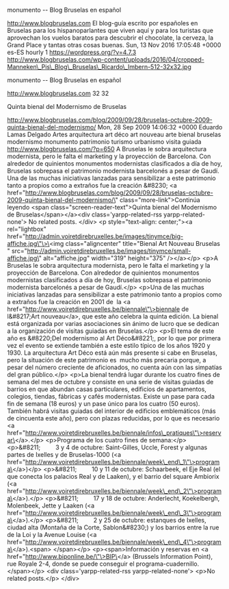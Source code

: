 monumento -- Blog Bruselas en español

http://www.blogbruselas.com El blog-guía escrito por españoles en
Bruselas para los hispanoparlantes que viven aquí y para los turistas
que aprovechan los vuelos baratos para descubrir el chocolate, la
cerveza, la Grand Place y tantas otras cosas buenas. Sun, 13 Nov 2016
17:05:48 +0000 es-ES hourly 1 https://wordpress.org/?v=4.7.3
http://www.blogbruselas.com/wp-content/uploads/2016/04/cropped-Manneken\_Pis\_Blog\_Bruselas\_Ricardo\_Imbern-512-32x32.jpg

monumento -- Blog Bruselas en español

http://www.blogbruselas.com 32 32

Quinta bienal del Modernismo de Bruselas

http://www.blogbruselas.com/blog/2009/09/28/bruselas-octubre-2009-quinta-bienal-del-modernismo/
Mon, 28 Sep 2009 14:06:32 +0000 Eduardo Lamas Delgado Artes arquitectura
art déco art nouveau arte bienal bruselas modernismo monumento
patrimonio turismo urbanismo visita guiada
http://www.blogbruselas.com/?p=650 A Bruselas le sobra arquitectura
modernista, pero le falta el marketing y la proyección de Barcelona. Con
alrededor de quinientos monumentos modernistas clasificados a día de
hoy, Bruselas sobrepasa el patrimonio modernista barcelonés a pesar de
Gaudí. Una de las muchas iniciativas lanzadas para sensibilizar a este
patrimonio tanto a propios como a extraños fue la creación &\#8230; \<a
href=\"http://www.blogbruselas.com/blog/2009/09/28/bruselas-octubre-2009-quinta-bienal-del-modernismo/\"
class=\"more-link\"\>Continúa leyendo \<span
class=\"screen-reader-text\"\>Quinta bienal del Modernismo de
Bruselas\</span\>\</a\>\<div class=\'yarpp-related-rss
yarpp-related-none\'\> No related posts. \</div\> \<p
style=\"text-align: center;\"\>\<a rel=\"lightbox\"
href=\"http://admin.voiretdirebruxelles.be/images/tinymce/big-affiche.jpg\"\>\<img
class=\"aligncenter\" title=\"Bienal Art Nouveau Bruselas \"
src=\"http://admin.voiretdirebruxelles.be/images/tinymce/small-affiche.jpg\"
alt=\"affiche.jpg\" width=\"319\" height=\"375\" /\>\</a\>\</p\> \<p\>A
Bruselas le sobra arquitectura modernista, pero le falta el marketing y
la proyección de Barcelona. Con alrededor de quinientos monumentos
modernistas clasificados a día de hoy, Bruselas sobrepasa el patrimonio
modernista barcelonés a pesar de Gaudí.\</p\> \<p\>Una de las muchas
iniciativas lanzadas para sensibilizar a este patrimonio tanto a propios
como a extraños fue la creación en 2001 de  la \<a
href=\"http://www.voiretdirebruxelles.be/biennale\"\>biennale de
l&\#8217;Art nouveau\</a\>, que este año celebra la quinta edición. La
bienal está organizada por varias asociaciones sin ánimo de lucro que se
dedican a la organización de visitas guiadas en Bruselas.\</p\> \<p\>El
tema de este año es &\#8220;Del modernismo al Art Déco&\#8221;, por lo
que por primera vez el evento se extiende también a este estilo
típico de los años 1920 y 1930. La arquitectura Art Déco está aún más
presente si cabe en Bruselas, pero la situación de este patrimonio es
 mucho más precaria porque, a pesar del número creciente de
aficionados, no cuenta aún con las simpatías del gran público.\</p\>
\<p\>La bienal tendrá lugar durante los cuatro fines de semana del mes
de octubre y consiste en una serie de visitas guiadas de barrios en que
abundan casas particulares, edificios de apartamentos, colegios,
tiendas, fábricas y cafés modernistas. Existe un pase para cada fin de
semana (18 euros) y un pase único para los cuatro (50 euros). También
habrá visitas guiadas del interior de edificios emblemáticos (más de
cincuenta este año), pero con plazas reducidas, por lo que es necesario
\<a
href=\"http://www.voiretdirebruxelles.be/biennale/infos\_pratiques\"\>reservar\</a\>.\</p\>
\<p\>Programa de los cuatro fines de semana:\</p\> \<p\>&\#8211;        
3 y 4 de octubre: Saint-Gilles, Uccle, Forest y algunas partes de
Ixelles y de Bruselas-1000 (\<a
href=\"http://www.voiretdirebruxelles.be/biennale/week\_end\_1\"\>programa\</a\>)\</p\>
\<p\>&\#8211;         10 y 11 de octubre: Schaarbeek, el Eje Real (el
que conecta los palacios Real y de Laaken), y el barrio del square
Ambiorix (\<a
href=\"http://www.voiretdirebruxelles.be/biennale/week\_end\_2\"\>programa\</a\>).\</p\>
\<p\>&\#8211;         17 y 18 de octubre: Anderlecht, Koekelbergh,
Molenbeek, Jette y Laaken (\<a
href=\"http://www.voiretdirebruxelles.be/biennale/week\_end\_3\"\>programa\</a\>).\</p\>
\<p\>&\#8211;         2 y 25 de octubre: estanques de Ixelles, ciudad
alta (Montaña de la Corte, Sablon&\#8230;) y los barrios entre la rue de
la Loi y la Avenue Louise (\<a
href=\"http://www.voiretdirebruxelles.be/biennale/week\_end\_4\"\>programa\</a\>).\<span\>
\</span\>\</p\> \<p\>\<span\>Información y reservas en \<a
href=\"http://www.biponline.be/\"\>BIP\</a\> (Brussels Information
Point), rue Royale 2-4, donde se puede conseguir el
programa-cuadernillo.\</span\>\</p\> \<div class=\'yarpp-related-rss
yarpp-related-none\'\> \<p\>No related posts.\</p\> \</div\>
